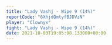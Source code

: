 ```yaml
---
title: "Lady Vashj - Wipe 9 (14%)"
reportCode: "6XhjdQmtyfBJDVzN"
player: "Clownyx"
fight: "Lady Vashj - Wipe 9 (14%)"
date: 2021-10-03T19:05:08.133000+00:00
---
```


